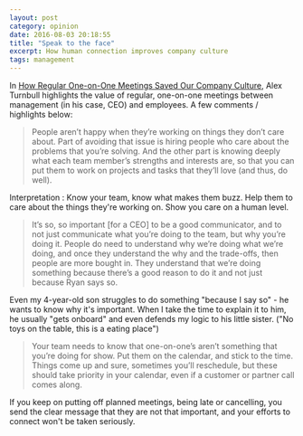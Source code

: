 ```yaml
---
layout: post
category: opinion
date: 2016-08-03 20:18:55
title: "Speak to the face"
excerpt: How human connection improves company culture
tags: management
---
```


In [How Regular One-on-One Meetings Saved Our Company Culture](https://www.groovehq.com/blog/one-on-one-meetings-for-company-culture), Alex Turnbull highlights the value of regular, one-on-one meetings between management (in his case, CEO) and employees. A few comments / highlights below:

> People aren’t happy when they’re working on things they don’t care about. Part of avoiding that issue is hiring people who care about the problems that you’re solving. And the other part is knowing deeply what each team member’s strengths and interests are, so that you can put them to work on projects and tasks that they’ll love (and thus, do well).

Interpretation : Know your team, know what makes them buzz. Help them to care about the things they're working on. Show you care on a human level.

> It’s so, so important [for a CEO] to be a good communicator, and to not just communicate what you’re doing to the team, but why you’re doing it. <snip>
> People do need to understand why we’re doing what we’re doing, and once they understand the why and the trade-offs, then people are more bought in. They understand that we’re doing something because there’s a good reason to do it and not just because Ryan says so.

​Even my 4-year-old son struggles to do something "because I say so" - he wants to know why it's important. When I take the time to explain it to him, he usually "gets onboard" and even defends my logic to his little sister. ("No toys on the table, this is a eating place")

> Your team needs to know that one-on-one’s aren’t something that you’re doing for show. Put them on the calendar, and stick to the time. Things come up and sure, sometimes you’ll reschedule, but these should take priority in your calendar, even if a customer or partner call comes along.

​If you keep on putting off planned meetings, being late or cancelling, you send the clear message that they are not that important, and your efforts to connect won't be taken seriously.